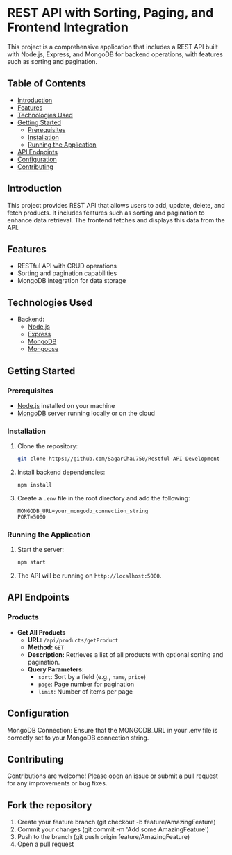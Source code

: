 # REST API with Sorting, Paging, and Frontend Integration

This project is a comprehensive application that includes a REST API built with Node.js, Express, and MongoDB for backend operations, with features such as sorting and pagination. 

## Table of Contents

- [Introduction](#introduction)
- [Features](#features)
- [Technologies Used](#technologies-used)
- [Getting Started](#getting-started)
  - [Prerequisites](#prerequisites)
  - [Installation](#installation)
  - [Running the Application](#running-the-application)
- [API Endpoints](#api-endpoints)
- [Configuration](#configuration)
- [Contributing](#contributing)

## Introduction

This project provides  REST API that allows users to add, update, delete, and fetch products. It includes features such as sorting and pagination to enhance data retrieval. The frontend fetches and displays this data from the API.

## Features

- RESTful API with CRUD operations
- Sorting and pagination capabilities
- MongoDB integration for data storage

## Technologies Used

- Backend:
  - [Node.js](https://nodejs.org/)
  - [Express](https://expressjs.com/)
  - [MongoDB](https://www.mongodb.com/)
  - [Mongoose](https://mongoosejs.com/)


## Getting Started

### Prerequisites

- [Node.js](https://nodejs.org/) installed on your machine
- [MongoDB](https://www.mongodb.com/) server running locally or on the cloud

### Installation

1. Clone the repository:
    ```bash
    git clone https://github.com/SagarChau750/Restful-API-Development
   
    ```

2. Install backend dependencies:
    ```bash
    npm install
    ```

3. Create a `.env` file in the root directory and add the following:
    ```plaintext
    MONGODB_URL=your_mongodb_connection_string
    PORT=5000
    ```

### Running the Application

1. Start the server:
    ```bash
    npm start
    ```

2. The API will be running on `http://localhost:5000`.

## API Endpoints

### Products

- **Get All Products**
  - **URL:** `/api/products/getProduct`
  - **Method:** `GET`
  - **Description:** Retrieves a list of all products with optional sorting and pagination.
  - **Query Parameters:**
    - `sort`: Sort by a field (e.g., `name`, `price`)
    - `page`: Page number for pagination
    - `limit`: Number of items per page


## Configuration
MongoDB Connection: Ensure that the MONGODB_URL in your .env file is correctly set to your MongoDB connection string.

## Contributing
Contributions are welcome! Please open an issue or submit a pull request for any improvements or bug fixes.

## Fork the repository

1. Create your feature branch (git checkout -b feature/AmazingFeature)
2. Commit your changes (git commit -m 'Add some AmazingFeature')
3. Push to the branch (git push origin feature/AmazingFeature)
4. Open a pull request



